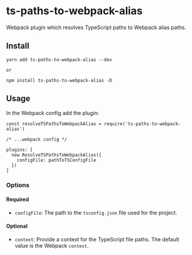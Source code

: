 # ts-paths-to-webpack-alias

Webpack plugin which resolves TypeScript paths to Webpack alias paths.

## Install

    yarn add ts-paths-to-webpack-alias --dev

    or

    npm install ts-paths-to-webpack-alias -D

## Usage

In the Webpack config add the plugin:

    const resolveTSPathsToWebpackAlias = require('ts-paths-to-webpack-alias')

    /* ...webpack config */

    plugins: [
      new ResolveTSPathsToWebpackAlias({
        configFile: pathToTSConfigFile
      })
    ]

### Options

#### Required

- `configFile`: The path to the `tsconfig.json` file used for the project.

#### Optional

- `context`: Provide a context for the TypeScript file paths. The default value is the Webpack `context`.
